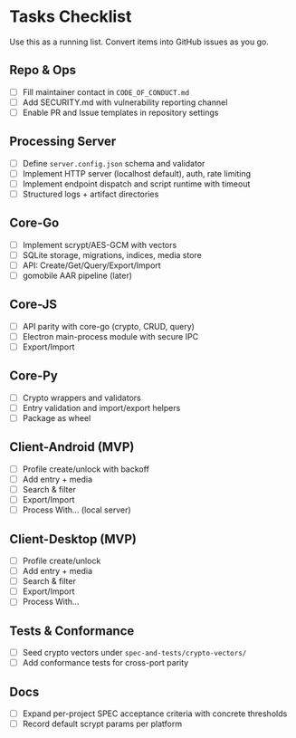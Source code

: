 # Tasks Checklist

Use this as a running list. Convert items into GitHub issues as you go.

## Repo & Ops
- [ ] Fill maintainer contact in `CODE_OF_CONDUCT.md`
- [ ] Add SECURITY.md with vulnerability reporting channel
- [ ] Enable PR and Issue templates in repository settings

## Processing Server
- [ ] Define `server.config.json` schema and validator
- [ ] Implement HTTP server (localhost default), auth, rate limiting
- [ ] Implement endpoint dispatch and script runtime with timeout
- [ ] Structured logs + artifact directories

## Core-Go
- [ ] Implement scrypt/AES-GCM with vectors
- [ ] SQLite storage, migrations, indices, media store
- [ ] API: Create/Get/Query/Export/Import
- [ ] gomobile AAR pipeline (later)

## Core-JS
- [ ] API parity with core-go (crypto, CRUD, query)
- [ ] Electron main-process module with secure IPC
- [ ] Export/Import

## Core-Py
- [ ] Crypto wrappers and validators
- [ ] Entry validation and import/export helpers
- [ ] Package as wheel

## Client-Android (MVP)
- [ ] Profile create/unlock with backoff
- [ ] Add entry + media
- [ ] Search & filter
- [ ] Export/Import
- [ ] Process With… (local server)

## Client-Desktop (MVP)
- [ ] Profile create/unlock
- [ ] Add entry + media
- [ ] Search & filter
- [ ] Export/Import
- [ ] Process With…

## Tests & Conformance
- [ ] Seed crypto vectors under `spec-and-tests/crypto-vectors/`
- [ ] Add conformance tests for cross-port parity

## Docs
- [ ] Expand per-project SPEC acceptance criteria with concrete thresholds
- [ ] Record default scrypt params per platform
